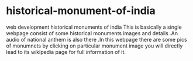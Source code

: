 # historical-monument-of-india
web development historical monuments of india
This is basically a single webpage consist of some historical monuments images and details .An audio of national anthem is also there .In this webpage there are some pics of monumnets  by clicking on particular monument image you will directly lead to its wikipedia page for full information of it.
